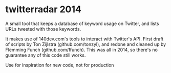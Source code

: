 # twitterradar 2014
A small tool that keeps a database of keyword usage on Twitter, and lists URLs tweeted with those keywords.

It makes use of 140dev.com's tools to interact with Twitter's API. First draft of scripts by Ton Zijlstra (github.com/tonzyl), and redone and cleaned up by Flemming Funch (github.com/ffunch). This was all in 2014, so there's no guarantee any of this code still works.

Use for inspiration for new code, not for production

